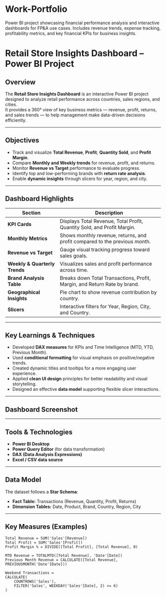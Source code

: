 # Work-Portfolio
Power BI project showcasing financial performance analysis and interactive dashboards for FP&amp;A use cases. Includes revenue trends, expense tracking, profitability metrics, and key financial KPIs for business insights.

# Retail Store Insights Dashboard – Power BI Project

## Overview

The **Retail Store Insights Dashboard** is an interactive Power BI project designed to analyze retail performance across countries, sales regions, and cities.  
It provides a 360° view of key business metrics — revenue, profit, returns, and sales trends — to help management make data-driven decisions efficiently.

---

## Objectives
- Track and visualize **Total Revenue**, **Profit**, **Quantity Sold**, and **Profit Margin**.
- Compare **Monthly and Weekly trends** for revenue, profit, and returns.
- Monitor **Revenue vs Target** performance to evaluate progress.
- Identify top and low-performing brands with **return rate analysis**.
- Enable **dynamic insights** through slicers for year, region, and city.

---

## Dashboard Highlights

| Section | Description |
|----------|-------------|
| **KPI Cards** | Displays Total Revenue, Total Profit, Quantity Sold, and Profit Margin. |
| **Monthly Metrics** | Shows monthly revenue, returns, and profit compared to the previous month. |
| **Revenue vs Target** | Gauge visual tracking progress toward sales goals. |
| **Weekly & Quarterly Trends** | Visualizes sales and profit performance across time. |
| **Brand Analysis Table** | Breaks down Total Transactions, Profit, Margin, and Return Rate by brand. |
| **Geographical Insights** | Pie chart to show revenue contribution by country. |
| **Slicers** | Interactive filters for Year, Region, City, and Country. |

---

## Key Learnings & Techniques
- Developed **DAX measures** for KPIs and Time Intelligence (MTD, YTD, Previous Month).
- Used **conditional formatting** for visual emphasis on positive/negative trends.
- Created dynamic titles and tooltips for a more engaging user experience.
- Applied **clean UI design** principles for better readability and visual storytelling.
- Designed an effective **data model** supporting flexible slicer interactions.

---

## Dashboard Screenshot

---

## Tools & Technologies
- **Power BI Desktop**
- **Power Query Editor** (for data transformation)
- **DAX (Data Analysis Expressions)**  
- **Excel / CSV data source**

---

## Data Model
The dataset follows a **Star Schema**:
- **Fact Table:** Transactions (Revenue, Quantity, Profit, Returns)
- **Dimension Tables:** Date, Product, Brand, Country, Region, City

---

## Key Measures (Examples)
```DAX
Total Revenue = SUM('Sales'[Revenue])
Total Profit = SUM('Sales'[Profit])
Profit Margin % = DIVIDE([Total Profit], [Total Revenue], 0)

MTD Revenue = TOTALMTD([Total Revenue], 'Date'[Date])
Previous Month Revenue = CALCULATE([Total Revenue], PREVIOUSMONTH('Date'[Date]))

Weekend Transactions = 
CALCULATE(
    COUNTROWS('Sales'),
    FILTER('Sales', WEEKDAY('Sales'[Date], 2) >= 6)
)
